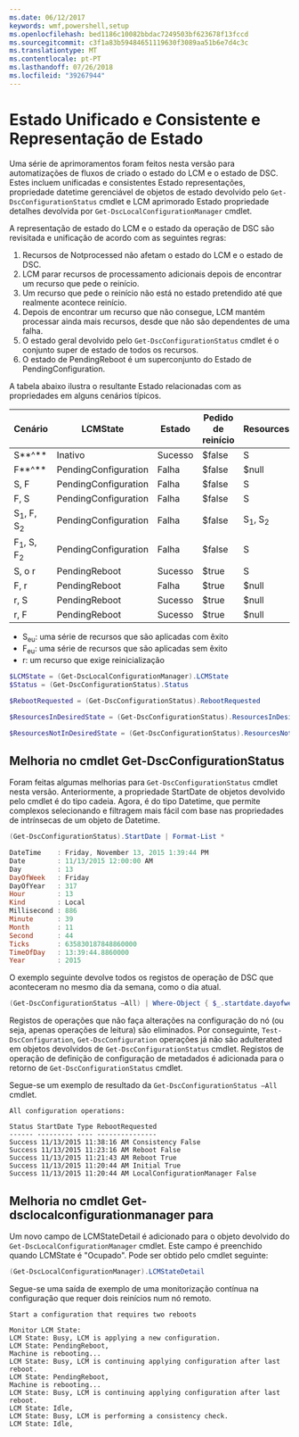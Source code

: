 ```yaml
---
ms.date: 06/12/2017
keywords: wmf,powershell,setup
ms.openlocfilehash: bed1186c10082bbdac7249503bf623678f13fccd
ms.sourcegitcommit: c3f1a83b59484651119630f3089aa51b6e7d4c3c
ms.translationtype: MT
ms.contentlocale: pt-PT
ms.lasthandoff: 07/26/2018
ms.locfileid: "39267944"
---
```

# <a name="unified-and-consistent-state-and-status-representation"></a>Estado Unificado e Consistente e Representação de Estado

Uma série de aprimoramentos foram feitos nesta versão para automatizações de fluxos de criado o estado do LCM e o estado de DSC. Estes incluem unificadas e consistentes Estado representações, propriedade datetime gerenciável de objetos de estado devolvido pelo `Get-DscConfigurationStatus` cmdlet e LCM aprimorado Estado propriedade detalhes devolvida por `Get-DscLocalConfigurationManager` cmdlet.

A representação de estado do LCM e o estado da operação de DSC são revisitada e unificação de acordo com as seguintes regras:

1. Recursos de Notprocessed não afetam o estado do LCM e o estado de DSC.
2. LCM parar recursos de processamento adicionais depois de encontrar um recurso que pede o reinício.
3. Um recurso que pede o reinício não está no estado pretendido até que realmente acontece reinício.
4. Depois de encontrar um recurso que não consegue, LCM mantém processar ainda mais recursos, desde que não são dependentes de uma falha.
5. O estado geral devolvido pelo `Get-DscConfigurationStatus` cmdlet é o conjunto super de estado de todos os recursos.
6. O estado de PendingReboot é um superconjunto do Estado de PendingConfiguration.

A tabela abaixo ilustra o resultante Estado relacionadas com as propriedades em alguns cenários típicos.

| Cenário                        | LCMState             | Estado     | Pedido de reinício | ResourcesInDesiredState   | ResourcesNotInDesiredState |
|---------------------------------|----------------------|------------|---------------|------------------------------|--------------------------------|
| S**^**                          | Inativo                 | Sucesso    | $false        | S                            | $null                          |
| F**^**                          | PendingConfiguration | Falha    | $false        | $null                        | F                              |
| S, F                             | PendingConfiguration | Falha    | $false        | S                            | F                              |
| F, S                             | PendingConfiguration | Falha    | $false        | S                            | F                              |
| S<sub>1</sub>, F, S<sub>2</sub> | PendingConfiguration | Falha    | $false        | S<sub>1</sub>, S<sub>2</sub> | F                              |
| F<sub>1</sub>, S, F<sub>2</sub> | PendingConfiguration | Falha    | $false        | S                            | F<sub>1</sub>, F<sub>2</sub>   |
| S, o r                            | PendingReboot        | Sucesso    | $true         | S                            | r                              |
| F, r                            | PendingReboot        | Falha    | $true         | $null                        | F, r                           |
| r, S                            | PendingReboot        | Sucesso    | $true         | $null                        | r                              |
| r, F                            | PendingReboot        | Sucesso    | $true         | $null                        | r                              |

- S<sub>eu</sub>: uma série de recursos que são aplicadas com êxito
- F<sub>eu</sub>: uma série de recursos que são aplicadas sem êxito
- r: um recurso que exige reinicialização

```powershell
$LCMState = (Get-DscLocalConfigurationManager).LCMState
$Status = (Get-DscConfigurationStatus).Status

$RebootRequested = (Get-DscConfigurationStatus).RebootRequested

$ResourcesInDesiredState = (Get-DscConfigurationStatus).ResourcesInDesiredState

$ResourcesNotInDesiredState = (Get-DscConfigurationStatus).ResourcesNotInDesiredState
```

## <a name="enhancement-in-get-dscconfigurationstatus-cmdlet"></a>Melhoria no cmdlet Get-DscConfigurationStatus

Foram feitas algumas melhorias para `Get-DscConfigurationStatus` cmdlet nesta versão. Anteriormente, a propriedade StartDate de objetos devolvido pelo cmdlet é do tipo cadeia. Agora, é do tipo Datetime, que permite complexos selecionando e filtragem mais fácil com base nas propriedades de intrínsecas de um objeto de Datetime.

```powershell
(Get-DscConfigurationStatus).StartDate | Format-List *

DateTime    : Friday, November 13, 2015 1:39:44 PM
Date        : 11/13/2015 12:00:00 AM
Day         : 13
DayOfWeek   : Friday
DayOfYear   : 317
Hour        : 13
Kind        : Local
Millisecond : 886
Minute      : 39
Month       : 11
Second      : 44
Ticks       : 635830187848860000
TimeOfDay   : 13:39:44.8860000
Year        : 2015
```

O exemplo seguinte devolve todos os registos de operação de DSC que aconteceram no mesmo dia da semana, como o dia atual.

```powershell
(Get-DscConfigurationStatus –All) | Where-Object { $_.startdate.dayofweek -eq (Get-Date).DayOfWeek }
```

Registos de operações que não faça alterações na configuração do nó (ou seja, apenas operações de leitura) são eliminados. Por conseguinte, `Test-DscConfiguration`, `Get-DscConfiguration` operações já não são adulterated em objetos devolvidos de `Get-DscConfigurationStatus` cmdlet. Registos de operação de definição de configuração de metadados é adicionada para o retorno de `Get-DscConfigurationStatus` cmdlet.

Segue-se um exemplo de resultado da `Get-DscConfigurationStatus –All` cmdlet.

```output
All configuration operations:

Status StartDate Type RebootRequested
------ --------- ---- ---------------
Success 11/13/2015 11:38:16 AM Consistency False
Success 11/13/2015 11:23:16 AM Reboot False
Success 11/13/2015 11:21:43 AM Reboot True
Success 11/13/2015 11:20:44 AM Initial True
Success 11/13/2015 11:20:44 AM LocalConfigurationManager False
```

## <a name="enhancement-in-get-dsclocalconfigurationmanager-cmdlet"></a>Melhoria no cmdlet Get-dsclocalconfigurationmanager para

Um novo campo de LCMStateDetail é adicionado para o objeto devolvido do `Get-DscLocalConfigurationManager` cmdlet. Este campo é preenchido quando LCMState é "Ocupado". Pode ser obtido pelo cmdlet seguinte:

```powershell
(Get-DscLocalConfigurationManager).LCMStateDetail
```

Segue-se uma saída de exemplo de uma monitorização contínua na configuração que requer dois reinícios num nó remoto.

```output
Start a configuration that requires two reboots

Monitor LCM State:
LCM State: Busy, LCM is applying a new configuration.
LCM State: PendingReboot,
Machine is rebooting...
LCM State: Busy, LCM is continuing applying configuration after last reboot.
LCM State: PendingReboot,
Machine is rebooting...
LCM State: Busy, LCM is continuing applying configuration after last reboot.
LCM State: Idle,
LCM State: Busy, LCM is performing a consistency check.
LCM State: Idle,
```
